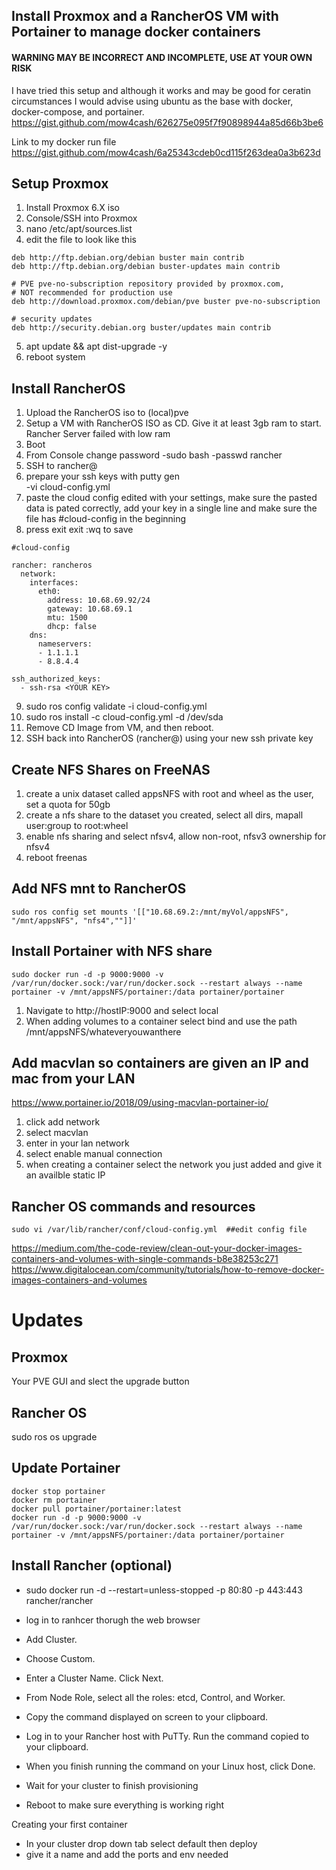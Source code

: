 ## Install Proxmox and a RancherOS VM with Portainer to manage docker containers

#### WARNING MAY BE INCORRECT AND INCOMPLETE, USE AT YOUR OWN RISK

I have tried this setup and although it works and may be good for ceratin circumstances I would advise using ubuntu as the base with docker, docker-compose, and portainer.
https://gist.github.com/mow4cash/626275e095f7f90898944a85d66b3be6



Link to my docker run file https://gist.github.com/mow4cash/6a25343cdeb0cd115f263dea0a3b623d


## Setup Proxmox

1. Install Proxmox 6.X iso
2. Console/SSH into Proxmox
3. nano /etc/apt/sources.list
4. edit the file to look like this
```
deb http://ftp.debian.org/debian buster main contrib
deb http://ftp.debian.org/debian buster-updates main contrib

# PVE pve-no-subscription repository provided by proxmox.com,
# NOT recommended for production use
deb http://download.proxmox.com/debian/pve buster pve-no-subscription

# security updates
deb http://security.debian.org buster/updates main contrib
```
5. apt update && apt dist-upgrade -y
6. reboot system

## Install RancherOS

1. Upload the RancherOS iso to (local)pve
2. Setup a VM with RancherOS ISO as CD. Give it at least 3gb ram to start. Rancher Server failed with low ram
3. Boot
4. From Console change password
-sudo bash
-passwd rancher
5. SSH to rancher@<host>
6. prepare your ssh keys with putty gen  
-vi cloud-config.yml   
7. paste the cloud config edited with your settings, make sure the pasted data is pated correctly, add your key in a single line and make sure the file has #cloud-config in the beginning
8. press exit exit :wq to save  
```
#cloud-config

rancher: rancheros
  network:
    interfaces:
      eth0:
        address: 10.68.69.92/24
        gateway: 10.68.69.1
        mtu: 1500
        dhcp: false
    dns:
      nameservers:
      - 1.1.1.1
      - 8.8.4.4

ssh_authorized_keys:
  - ssh-rsa <YOUR KEY>  
```
9. sudo ros config validate -i cloud-config.yml 
10. sudo ros install -c cloud-config.yml -d /dev/sda
11. Remove CD Image from VM, and then reboot.
12. SSH back into RancherOS (rancher@<IP>) using your new ssh private key  

## Create NFS Shares on FreeNAS

1. create a unix dataset called appsNFS with root and wheel as the user, set a quota for 50gb
2. create a nfs share to the dataset you created, select all dirs, mapall user:group to root:wheel
3. enable nfs sharing and select nfsv4, allow non-root, nfsv3 ownership for nfsv4
4. reboot freenas

## Add NFS mnt to RancherOS
```
sudo ros config set mounts '[["10.68.69.2:/mnt/myVol/appsNFS", "/mnt/appsNFS", "nfs4",""]]'
```
## Install Portainer with NFS share
```
sudo docker run -d -p 9000:9000 -v /var/run/docker.sock:/var/run/docker.sock --restart always --name portainer -v /mnt/appsNFS/portainer:/data portainer/portainer
```
1. Navigate to http://hostIP:9000 and select local
2. When adding volumes to a container select bind and use the path /mnt/appsNFS/whateveryouwanthere

## Add macvlan so containers are given an IP and mac from your LAN
https://www.portainer.io/2018/09/using-macvlan-portainer-io/

1. click add network
2. select macvlan
3. enter in your lan network
4. select enable manual connection
5. when creating a container select the network you just added and give it an availble static IP

## Rancher OS commands and resources
```
sudo vi /var/lib/rancher/conf/cloud-config.yml  ##edit config file
```
https://medium.com/the-code-review/clean-out-your-docker-images-containers-and-volumes-with-single-commands-b8e38253c271
https://www.digitalocean.com/community/tutorials/how-to-remove-docker-images-containers-and-volumes

# Updates
## Proxmox
Your PVE GUI and slect the upgrade button
## Rancher OS
sudo ros os upgrade
## Update Portainer
```
docker stop portainer
docker rm portainer
docker pull portainer/portainer:latest
docker run -d -p 9000:9000 -v /var/run/docker.sock:/var/run/docker.sock --restart always --name portainer -v /mnt/appsNFS/portainer:/data portainer/portainer
```
## Install Rancher (optional)

- sudo docker run -d --restart=unless-stopped -p 80:80 -p 443:443 rancher/rancher

- log in to ranhcer thorugh the web browser
- Add Cluster.
- Choose Custom.
- Enter a Cluster Name. Click Next.
- From Node Role, select all the roles: etcd, Control, and Worker.
- Copy the command displayed on screen to your clipboard.
- Log in to your Rancher host with PuTTy. Run the command copied to your clipboard.
- When you finish running the command on your Linux host, click Done.
- Wait for your cluster to finish provisioning
- Reboot to make sure everything is working right

Creating your first container
  - In your cluster drop down tab select default then deploy
  - give it a name and add the ports and env needed

